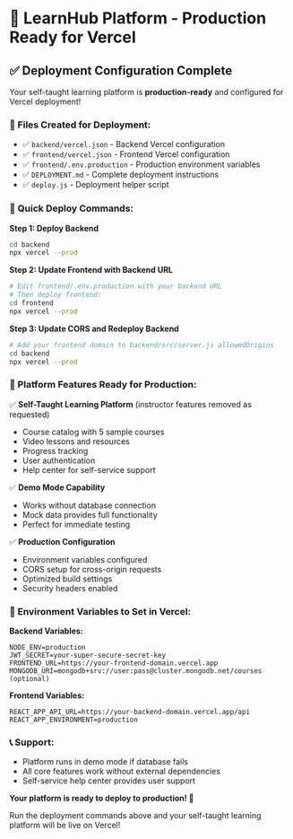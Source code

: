 # 🎉 LearnHub Platform - Production Ready for Vercel

## ✅ Deployment Configuration Complete

Your self-taught learning platform is **production-ready** and configured for Vercel deployment!

### 📁 Files Created for Deployment:
- ✅ `backend/vercel.json` - Backend Vercel configuration
- ✅ `frontend/vercel.json` - Frontend Vercel configuration
- ✅ `frontend/.env.production` - Production environment variables
- ✅ `DEPLOYMENT.md` - Complete deployment instructions
- ✅ `deploy.js` - Deployment helper script

### 🚀 Quick Deploy Commands:

**Step 1: Deploy Backend**
```bash
cd backend
npx vercel --prod
```

**Step 2: Update Frontend with Backend URL**
```bash
# Edit frontend/.env.production with your backend URL
# Then deploy frontend:
cd frontend
npx vercel --prod
```

**Step 3: Update CORS and Redeploy Backend**
```bash
# Add your frontend domain to backend/src/server.js allowedOrigins
cd backend
npx vercel --prod
```

### 🎯 Platform Features Ready for Production:

✅ **Self-Taught Learning Platform** (instructor features removed as requested)
- Course catalog with 5 sample courses
- Video lessons and resources
- Progress tracking
- User authentication
- Help center for self-service support

✅ **Demo Mode Capability**
- Works without database connection
- Mock data provides full functionality
- Perfect for immediate testing

✅ **Production Configuration**
- Environment variables configured
- CORS setup for cross-origin requests
- Optimized build settings
- Security headers enabled

### 🔧 Environment Variables to Set in Vercel:

**Backend Variables:**
```
NODE_ENV=production
JWT_SECRET=your-super-secure-secret-key
FRONTEND_URL=https://your-frontend-domain.vercel.app
MONGODB_URI=mongodb+srv://user:pass@cluster.mongodb.net/courses (optional)
```

**Frontend Variables:**
```
REACT_APP_API_URL=https://your-backend-domain.vercel.app/api
REACT_APP_ENVIRONMENT=production
```

### 📞 Support:
- Platform runs in demo mode if database fails
- All core features work without external dependencies
- Self-service help center provides user support

**Your platform is ready to deploy to production! 🚀**

Run the deployment commands above and your self-taught learning platform will be live on Vercel!